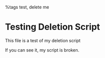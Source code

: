 %tags test, delete me

# Testing Deletion Script

This file is a test of my deletion script

If you can see it, my script is broken.
